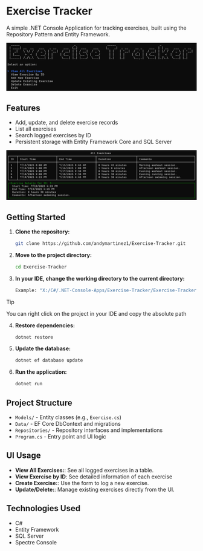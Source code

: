 # Exercise Tracker

A simple .NET Console Application for tracking exercises, built using the Repository Pattern and Entity Framework.

![alt text](Exercise-Tracker/docs/images/Main-Menu.png)

## Features

- Add, update, and delete exercise records
- List all exercises
- Search logged exercises by ID
- Persistent storage with Entity Framework Core and SQL Server

![alt text](Exercise-Tracker/docs/images/View-Exercises.png)

## Getting Started

1. **Clone the repository:**

   ```bash
   git clone https://github.com/andymartinez1/Exercise-Tracker.git
   ```

2. **Move to the project directory:**

   ```bash
   cd Exercise-Tracker
   ```

3. **In your IDE, change the working directory to the current directory:**

   ```bash
   Example: "X:/C#/.NET-Console-Apps/Exercise-Tracker/Exercise-Tracker/"
   ```

> [!TIP]
> You can right click on the project in your IDE and copy the absolute path

4. **Restore dependencies:**

   ```bash
   dotnet restore
   ```

5. **Update the database:**

   ```bash
   dotnet ef database update
   ```

6. **Run the application:**
   ```bash
   dotnet run
   ```

## Project Structure

- `Models/` - Entity classes (e.g., `Exercise.cs`)
- `Data/` - EF Core DbContext and migrations
- `Repositories/` - Repository interfaces and implementations
- `Program.cs` - Entry point and UI logic

## UI Usage

- **View All Exercises:**: See all logged exercises in a table.
- **View Exercise by ID**: See detailed information of each exercise
- **Create Exercise:**: Use the form to log a new exercise.
- **Update/Delete:**: Manage existing exercises directly from the UI.

## Technologies Used

- C#
- Entity Framework
- SQL Server
- Spectre Console
